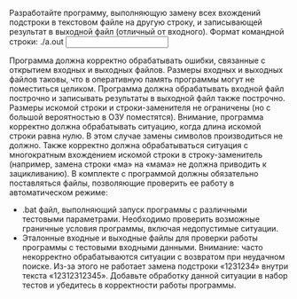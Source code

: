 ﻿Разработайте программу, выполняющую замену всех вхождений подстроки в
текстовом файле на другую строку, и записывающей результат в выходной файл
(отличный от входного). Формат командной строки:
./a.out <input file> <output file> <search string> <replace string>
Программа должна корректно обрабатывать ошибки, связанные с открытием
входных и выходных файлов.
Размеры входных и выходных файлов таковы, что в оперативную память
программы могут не поместиться целиком. Программа должна обрабатывать входной
файл построчно и записывать результаты в выходной файл также построчно.
Размеры искомой строки и строки-заменителя не ограничены (но с большой
вероятностью в ОЗУ поместятся).
Внимание, программа корректно должна обрабатывать ситуацию, когда длина
искомой строки равна нулю. В этом случае замены символов производиться не
должно. Также корректно должна обрабатываться ситуация с многократным
вхождением искомой строки в строку-заменитель (например, замена строки «ма»
на «мама» не должна приводить к зацикливанию).
В комплекте с программой должны обязательно поставляться файлы,
позволяющие проверить ее работу в автоматическом режиме:
 - .bat файл, выполняющий запуск программы с различными тестовыми
параметрами. Необходимо проверить возможные граничные условия
программы, включая недопустимые ситуации.
 - Эталонные входные и выходные файлы для проверки работы программы с
тестовыми входными данными.
Внимание: часто некорректно обрабатываются ситуации с возвратом при
неудачном поиске. Из-за этого не работает замена подстроки «1231234» внутри
текста «12312312345». Добавьте обработку данной ситуации в набор тестов и
убедитесь в корректности работы программы.